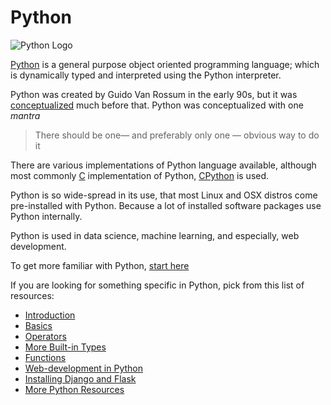 # Python


![Python Logo][logo]

[logo]: https://cloud.githubusercontent.com/assets/5607371/13463975/cc18b26e-e0b4-11e5-8a52-e1123a8871b6.png

[Python](https://www.python.org/) is a general purpose object oriented programming language; which is dynamically typed and interpreted using the Python interpreter.

Python was created by Guido Van Rossum in the early 90s, but it was [conceptualized](https://en.wikipedia.org/wiki/History_of_Python) much before that. Python was conceptualized with one _mantra_
> There should be one— and preferably only one — obvious way to do it

There are various implementations of Python language available, although most commonly [C](https://en.wikipedia.org/wiki/C_(programming_language)) implementation of Python, [CPython](https://github.com/python/cpython) is used.

Python is so wide-spread in its use, that most Linux and OSX distros come pre-installed with Python. Because a lot of installed software packages use Python internally.

Python is used in data science, machine learning, and especially, web development.

To get more familiar with Python, [start here](Python-Introduction)

If you are looking for something specific in Python, pick from this list of resources:

- [Introduction](Python-Introduction)
- [Basics](Python-Basics)
- [Operators](Python-Operators)
- [More Built-in Types](Python-More-Builtin-Types)
- [Functions](Python-Functions)
- [Web-development in Python](Web-Development-in-Python)
- [Installing Django and Flask](Install-Django-Flask)
- [More Python Resources](Python-Resources)
